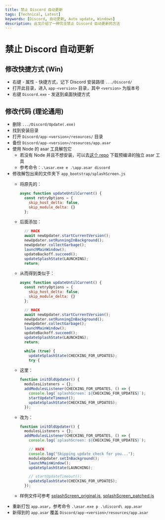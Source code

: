 ```yaml
---
title: 禁止 Discord 自动更新
tags: [Technical, Latest]
keywords: [Discord, 自动更新, Auto update, Windows]
description: 此文介绍了一种完全禁止 Discord 自动更新的方法
---
```


# 禁止 Discord 自动更新

## 修改快捷方式 (Win)

- 右键 - 属性 - 快捷方式，记下 Discord 安装路径 `.../Discord/`
- 打开此目录，进入 `app-<version>` 目录，其中 `<version>` 为版本号
- 右键 `Discord.exe` - 发送到桌面快捷方式

## 修改代码 (理论通用)

- 删除 `.../Discord/Update(.exe)`
- 找到安装目录
- 打开 `Discord/app-<version>/resources/` 目录
- 备份 `Discord/app-<version>/resources/app.asar`
- 使用 Node 的 asar 工具解包它
    - 若没有 Node 并且不想安装，可以去[这个 repo](https://github.com/async3619/asar-exec/releases) 下载预编译的独立 asar 工具
    - 参考命令：`.\asar.exe e .\app.asar discord`
- 修改解包出来的文件夹下 `app_bootstrap/splashScreen.js`
    - 将原先的：

        ```js
        async function updateUntilCurrent() {
          const retryOptions = {
            skip_host_delta: false,
            skip_module_delta: {}
          };
        ```

    - 后面添加：

        ```js
          // HACK
          await newUpdater.startCurrentVersion();
          newUpdater.setRunningInBackground();
          newUpdater.collectGarbage();
          launchMainWindow();
          updateBackoff.succeed();
          updateSplashState(LAUNCHING);
          return;
        ```

    - 从而得到类似于：

        ```js
        async function updateUntilCurrent() {
          const retryOptions = {
            skip_host_delta: false,
            skip_module_delta: {}
          };

          // HACK
          await newUpdater.startCurrentVersion();
          newUpdater.setRunningInBackground();
          newUpdater.collectGarbage();
          launchMainWindow();
          updateBackoff.succeed();
          updateSplashState(LAUNCHING);
          return;

          while (true) {
            updateSplashState(CHECKING_FOR_UPDATES);
            try {
        ```

    - 这里：

        ```js
        function initOldUpdater() {
          modulesListeners = {};
          addModulesListener(CHECKING_FOR_UPDATES, () => {
            console.log(`splashScreen: ${CHECKING_FOR_UPDATES}`);
            startUpdateTimeout();
            updateSplashState(CHECKING_FOR_UPDATES);
          });
        ```

    - 改为：

        ```js
        function initOldUpdater() {
          modulesListeners = {};
          addModulesListener(CHECKING_FOR_UPDATES, () => {
            console.log(`splashScreen: ${CHECKING_FOR_UPDATES}`);

            // HACK
            console.log("Skipping update check for you...");
            moduleUpdater.setInBackground();
            launchMainWindow();
            updateSplashState(LAUNCHING);

            // startUpdateTimeout();
            updateSplashState(CHECKING_FOR_UPDATES);
          });
        ```

    - 样例文件可参考 [splashScreen_original.js](@attachment/splashScreen_original.js), [splashScreen_patched.js](@attachment/splashScreen_patched.js)
- 重新打包 `app.asar`，参考命令 `.\asar.exe p .\discord\ app.asar`
- 新得到的 `app.asar` 覆盖 `Discord/app-<version>/resources/app.asar`
